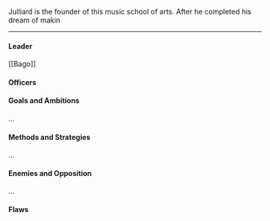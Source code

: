 Julliard is the founder of this music school of arts. After he completed his dream of makin

---
#### Leader

[[Bago]]
#### Officers


#### Goals and Ambitions

...
#### Methods and Strategies 

...
#### Enemies and Opposition 

...
#### Flaws